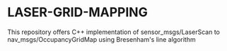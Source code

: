 # LASER-GRID-MAPPING
This repository offers C++ implementation  of sensor_msgs/LaserScan to nav_msgs/OccupancyGridMap using Bresenham's line algorithm
